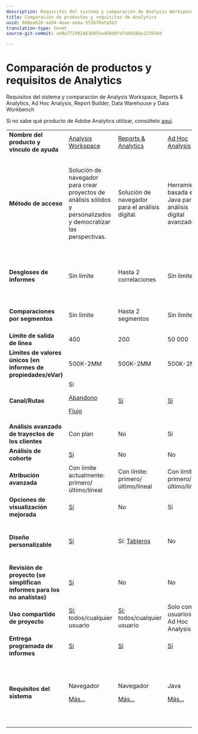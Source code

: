 ```yaml
---
description: Requisitos del sistema y comparación de Analysis Workspace, Reports & Analytics, Ad Hoc Analysis, Report Builder, Data Warehouse y Data Workbench
title: Comparación de productos y requisitos de Analytics
uuid: 988eab20-aa94-4eae-ae4a-5f2b70afa5b3
translation-type: tm+mt
source-git-commit: ad9a7729924636055e456d0fd7ab928be227034d

---
```



# Comparación de productos y requisitos de Analytics

Requisitos del sistema y comparación de Analysis Workspace, Reports &amp; Analytics, Ad Hoc Analysis, Report Builder, Data Warehouse y Data Workbench

Si no sabe qué producto de Adobe Analytics utilizar, consúltelo [aquí](/help/admin/c-analytics-product-comparison/which-analytics-tool.md).

<table id="table_8A42BE3253024552A170F6471B1E4D1D"> 
 <tbody> 
  <tr> 
   <td> <b>Nombre del producto y vínculo de ayuda</b> </td> 
   <td> <a href="https://docs.adobe.com/content/help/en/analytics/analyze/analysis-workspace/home.html"> Analysis Workspace </a> </td> 
   <td> <a href="https://docs.adobe.com/content/help/es-ES/analytics/analyze/reports-analytics/getting-started.translate.html"> Reports &amp; Analytics </a> </td> 
   <td> <a href="https://docs.adobe.com/content/help/es-ES/analytics/analyze/ad-hoc-analysis/adhoc-home.translate.html">Ad Hoc Analysis </a> </td> 
   <td> <a href="https://docs.adobe.com/content/help/es-ES/analytics/analyze/report-builder/home.translate.html"> Report Builder </a> </td> 
   <td> <a href="https://docs.adobe.com/content/help/es-ES/analytics/export/data-warehouse/data-warehouse.translate.html"> Data Warehouse </a> </td> 
   <td> <a href="https://docs.adobe.com/content/help/en/data-workbench/using/home.html"> Data Workbench </a> </td> 
  </tr> 
  <tr> 
   <td> <b>Método de acceso</b> </td> 
   <td> Solución de navegador para crear proyectos de análisis sólidos y personalizados y democratizar las perspectivas. </td> 
   <td> Solución de navegador para el análisis digital. </td> 
   <td> Herramienta basada en Java para el análisis digital avanzado. </td> 
   <td> El complemento de Excel le permite crear solicitudes personalizadas de datos de Informes y análisis y visualizarlos en Microsoft Excel. </td> 
   <td colname="col06"> La solución de navegador que genera informes en formato <span class="filepath">.csv</span>. Puede generar archivos de formato Tableau. </td> 
   <td colname="col6"> Herramienta de análisis multicanal avanzado, como modelado de atribución personalizado, análisis predictivo y análisis integral de clientes. </td> 
  </tr> 
  <tr> 
   <td> <b>Desgloses de informes</b> </td> 
   <td> Sin límite </td> 
   <td> Hasta 2 correlaciones </td> 
   <td> Sin límite </td> 
   <td> Hasta 2 correlaciones </td> 
   <td colname="col06"> Realiza desgloses completamente ampliados, ilimitados y por segmento. </td> 
   <td colname="col6"> Sin límite </td> 
  </tr> 
  <tr> 
   <td> <b>Comparaciones por segmentos</b> </td> 
   <td> Sin límite </td> 
   <td> Hasta 2 segmentos </td> 
   <td> Sin límite </td> 
   <td> Sin límite (pila de solicitud de datos) </td> 
   <td colname="col06"> 1 segmento. Admite varios segmentos (ilimitados). </td> 
   <td colname="col6"> Sin límite </td> 
  </tr> 
  <tr> 
   <td> <b>Límite de salida de línea</b> </td> 
   <td> 400 </td> 
   <td> 200 </td> 
   <td> 50 000 </td> 
   <td> 50 000 </td> 
   <td colname="col06"> Sin límite </td> 
   <td colname="col6"> Personalizable </td> 
  </tr> 
  <tr> 
   <td> <b>Límites de valores únicos (en informes de propiedades/eVar)</b> </td> 
   <td> 500K-2MM </td> 
   <td> 500K-2MM </td> 
   <td> 500K-2MM </td> 
   <td> 500K-2MM </td> 
   <td colname="col06"> Sin límite </td> 
   <td colname="col6"> Personalizable </td> 
  </tr> 
  <tr> 
   <td> <b>Canal/Rutas</b> </td> 
   <td> Sí <p> </p> <a href="https://docs.adobe.com/content/help/es-ES/analytics/analyze/analysis-workspace/visualizations/fallout/fallout-flow.html"> Abandono </a> <p> <a href="https://docs.adobe.com/content/help/es-ES/analytics/analyze/analysis-workspace/visualizations/fallout/fallout-flow.html"> Flujo </a> </p> </td> 
   <td> <a href="https://docs.adobe.com/content/help/en/analytics/analyze/reports-analytics/reports.html"> Sí </a> </td> 
   <td> <a href="https://docs.adobe.com/content/help/en/analytics/analyze/ad-hoc-analysis/c-reports-paths.html"> Sí </a> </td> 
   <td> Sí </td> 
   <td colname="col06"> No </td> 
   <td colname="col6"> Sí </td> 
  </tr> 
  <tr> 
   <td> <b>Análisis avanzado de trayectos de los clientes</b> </td> 
   <td> Con plan </td> 
   <td> No </td> 
   <td> Sí </td> 
   <td> No </td> 
   <td colname="col06"> No </td> 
   <td colname="col6"> Sí </td> 
  </tr> 
  <tr> 
   <td> <b>Análisis de cohorte</b> </td> 
   <td> <a href="https://docs.adobe.com/content/help/es-ES/analytics/analyze/analysis-workspace/visualizations/cohort-table/cohort-analysis.html"> Sí </a> </td> 
   <td> No </td> 
   <td> No </td> 
   <td> No </td> 
   <td colname="col06"> No </td> 
   <td colname="col6"> Sí </td> 
  </tr> 
  <tr> 
   <td> <b>Atribución avanzada</b> </td> 
   <td> Con límite actualmente: primero/último/lineal </td> 
   <td> Con límite: primero/último/lineal </td> 
   <td> Con límite: primero/último/lineal </td> 
   <td> Con límite: primero/último/lineal </td> 
   <td colname="col06"> Con límite: primero/último/lineal </td> 
   <td colname="col6"> Sí </td> 
  </tr> 
  <tr> 
   <td> <b>Opciones de visualización mejorada</b> </td> 
   <td> <a href="https://docs.adobe.com/content/help/en/analytics/analyze/analysis-workspace/home.html"> Sí </a> </td> 
   <td> No </td> 
   <td> Sí </td> 
   <td> Sí </td> 
   <td colname="col06"> No </td> 
   <td colname="col6"> Sí </td> 
  </tr> 
  <tr> 
   <td> <b>Diseño personalizable</b> </td> 
   <td> <a href="https://docs.adobe.com/content/help/en/analytics/analyze/analysis-workspace/home.html"> Sí </a> </td> 
   <td> Sí: <a href="https://docs.adobe.com/content/help/en/analytics/admin/server-call-usage/server-call-usage-dashboard.html">Tableros </a> </td> 
   <td> No </td> 
   <td> <a href="https://docs.adobe.com/content/help/en/analytics/analyze/report-builder/layout/configure-the-custom-layout.html"> Sí </a> </td> 
   <td colname="col06"> <p> Se ordenan resultados por desglose o métricas. </p> </td> 
   <td colname="col6"> Sí </td> 
  </tr> 
  <tr> 
   <td> <b>Revisión de proyecto (se simplifican informes para los no analistas)</b> </td> 
   <td> <a href="https://docs.adobe.com/content/help/es-ES/analytics/analyze/analysis-workspace/curate-share/curate.html"> Sí </a> </td> 
   <td> No </td> 
   <td> No </td> 
   <td> Sí </td> 
   <td colname="col06"> No </td> 
   <td colname="col6"> Sí </td> 
  </tr> 
  <tr> 
   <td> <b>Uso compartido de proyecto</b> </td> 
   <td> <a href="https://docs.adobe.com/content/help/es-ES/analytics/analyze/analysis-workspace/curate-share/curate.html"> Sí</a>; todos/cualquier usuario </td> 
   <td> <a href="https://docs.adobe.com/content/help/en/analytics/analyze/reports-analytics/scheduling.html"> Sí</a>; todos/cualquier usuario </td> 
   <td> Solo con usuarios de Ad Hoc Analysis </td> 
   <td> Sí; todos/cualquier usuario </td> 
   <td colname="col06"> No </td> 
   <td colname="col6"> Sí </td> 
  </tr> 
  <tr> 
   <td> <b>Entrega programada de informes</b> </td> 
   <td> <a href="https://docs.adobe.com/content/help/en/analytics/analyze/analysis-workspace/curate-share/schedule-projects.html"> Sí </a> </td> 
   <td> <a href="https://docs.adobe.com/content/help/en/analytics/analyze/reports-analytics/scheduling.html"> Sí </a> </td> 
   <td> <a href="https://docs.adobe.com/content/help/en/analytics/analyze/ad-hoc-analysis/c-schedule.html"> Sí </a> </td> 
   <td> <a href="https://docs.adobe.com/content/help/en/analytics/analyze/report-builder/t-schedule-a-data-request.html"> Sí </a> </td> 
   <td colname="col06"> Sí </td> 
   <td colname="col6"> Sí </td> 
  </tr> 
  <tr> 
   <td> <b>Requisitos del sistema</b> </td> 
   <td> <p>Navegador </p> <p> <a href="https://docs.adobe.com/content/help/es-ES/analytics/admin/admin-tools/server-side-forwarding/ssf-requirements.html"> Más... </a> </p> </td> 
   <td> <p>Navegador </p> <p> <a href="https://docs.adobe.com/content/help/es-ES/analytics/admin/admin-tools/server-side-forwarding/ssf-requirements.html"> Más... </a> </p> </td> 
   <td> <p>Java </p> <p> <a href="https://docs.adobe.com/content/help/en/analytics/analyze/ad-hoc-analysis/c-getting-started.html"> Más... </a> </p> </td> 
   <td> <p>Windows, MS Excel </p> <p> <a href="https://docs.adobe.com/content/help/en/analytics/analyze/report-builder/report-builder-setup/system-requirements.html"> Más... </a> </p> </td> 
   <td colname="col06"> Navegador y programa para abrir archivos <span class="filepath">.csv</span> como MS Excel. Puede generar archivos de formato Tableau. </td> 
   <td colname="col6"> Windows de 64 bits, adaptador de gráficos adecuado para OpenGL 3.2 (<u><a href="https://docs.adobe.com/content/help/en/data-workbench/using/install/c-data-workbench-client-install.html">Más…</a></u>) </td> 
  </tr> 
 </tbody> 
</table>

